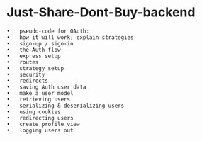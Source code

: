 # Just-Share-Dont-Buy-backend
	•	pseudo-code for OAuth: 
	•	how it will work; explain strategies
	•	sign-up / sign-in
	•	the Auth flow
	•	express setup
	•	routes
	•	strategy setup
	•	security
	•	redirects
	•	saving Auth user data
	•	make a user model
	•	retrieving users
	•	serializing & deserializing users
	•	using cookies
	•	redirecting users
	•	create profile view
	•	logging users out